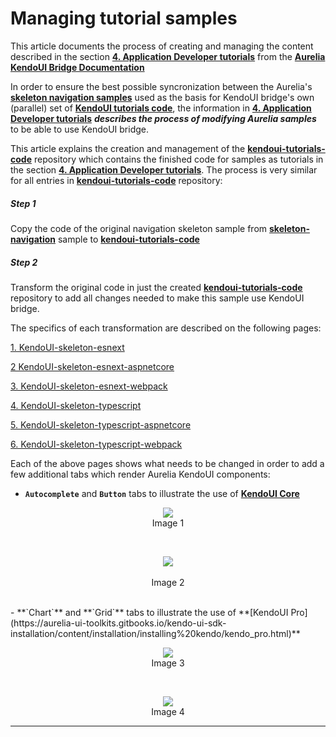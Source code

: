 # Managing tutorial samples

This article documents the process of creating and managing the content described in the section **[4. Application Developer tutorials](https://aurelia-ui-toolkits.gitbooks.io/kendoui-bridge-docs/content/developers_tutorials.html)** from the **[Aurelia KendoUI Bridge Documentation](https://aurelia-ui-toolkits.gitbooks.io/kendoui-bridge-docs/content/)**

In order to ensure the best possible syncronization between the Aurelia's **[skeleton navigation samples](https://github.com/aurelia/skeleton-navigation)** used as the basis for KendoUI bridge's own (parallel) set of **[KendoUI tutorials code](https://github.com/aurelia-ui-toolkits/kendoui-tutorials-code)**, the information in **[4. Application Developer tutorials](https://aurelia-ui-toolkits.gitbooks.io/kendoui-bridge-docs/content/developers_tutorials.html)** ___describes the process of modifying Aurelia samples___ to be able to use KendoUI bridge.

This article explains the creation and management of the **[kendoui-tutorials-code](https://github.com/aurelia-ui-toolkits/kendoui-tutorials-code)** repository which contains the finished code for samples as tutorials in the section **[4. Application Developer tutorials](https://aurelia-ui-toolkits.gitbooks.io/kendoui-bridge-docs/content/developers_tutorials.html)**. The process is very similar for all entries in **[kendoui-tutorials-code](https://github.com/aurelia-ui-toolkits/kendoui-tutorials-code)** repository:

##### Step 1 
Copy the code of the original navigation skeleton sample from **[skeleton-navigation](https://github.com/aurelia/skeleton-navigation)** sample to **[kendoui-tutorials-code](https://github.com/aurelia-ui-toolkits/kendoui-tutorials-code)**

##### Step 2
Transform the original code in just the created **[kendoui-tutorials-code](https://github.com/aurelia-ui-toolkits/kendoui-tutorials-code)** repository to add all changes needed to make this sample use KendoUI bridge.

The specifics of each transformation are described on the following pages:

[1. KendoUI-skeleton-esnext](./managing_tutorial_samples/kendoui-skeleton-esnext.html)

[2 KendoUI-skeleton-esnext-aspnetcore](./managing_tutorial_samples/kendoui-skeleton-esnext-aspnetcore.html)

[3. KendoUI-skeleton-esnext-webpack](./managing_tutorial_samples/kendoui-skeleton-esnext-webpack.html)

[4. KendoUI-skeleton-typescript](./managing_tutorial_samples/kendoui-skeleton-typescript.html)

[5. KendoUI-skeleton-typescript-aspnetcore](./managing_tutorial_samples/kendoui-skeleton-typescript-aspnetcore.html)

[6. KendoUI-skeleton-typescript-webpack](./managing_tutorial_samples/kendoui-skeleton-typescript-webpack.html)

Each of the above pages shows what needs to be changed in order to add a few additional tabs which render Aurelia KendoUI components: 

- **`Autocomplete`** and **`Button`** tabs to illustrate the use of **[KendoUI Core](https://aurelia-ui-toolkits.gitbooks.io/kendo-ui-sdk-installation/content/installation/installing%20kendo/kendo_core.html)**

<p align=center>
  <img src="https://cloud.githubusercontent.com/assets/2712405/20317317/8368b0ce-ab33-11e6-83c7-26e140d6ed3e.png"></img>
 <br>
Image 1
</p>

 <br>

   <p align=center>
  <img src="https://cloud.githubusercontent.com/assets/2712405/20317378/ca66a49a-ab33-11e6-9a19-7aa442a712a3.png"></img>
 <br><br>
Image 2
</p>


<br>
- **`Chart`** and **`Grid`** tabs to illustrate the use of **[KendoUI Pro](https://aurelia-ui-toolkits.gitbooks.io/kendo-ui-sdk-installation/content/installation/installing%20kendo/kendo_pro.html)**

  <p align=center>
  <img src="https://cloud.githubusercontent.com/assets/2712405/20317448/18ab9c50-ab34-11e6-9465-10919f9a5192.png"></img>
 <br>
Image 3
</p>

  <br>

  <p align=center>
<img src="https://cloud.githubusercontent.com/assets/2712405/20317495/47e7a0a4-ab34-11e6-8c82-1807b729e1fa.png"></img>
 <br>
Image 4
</p>

***




